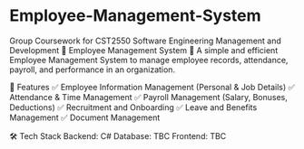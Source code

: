 # Employee-Management-System
Group Coursework for CST2550 Software Engineering Management and Development
📌 Employee Management System
🚀 A simple and efficient Employee Management System to manage employee records, attendance, payroll, and performance in an organization.

🔹 Features
✅ Employee Information Management (Personal & Job Details)
✅ Attendance & Time Management
✅ Payroll Management (Salary, Bonuses, Deductions)
✅ Recruitment and Onboarding
✅ Leave and Benefits Management
✅ Document Management

🛠 Tech Stack
Backend: C#
Database: TBC
Frontend: TBC
